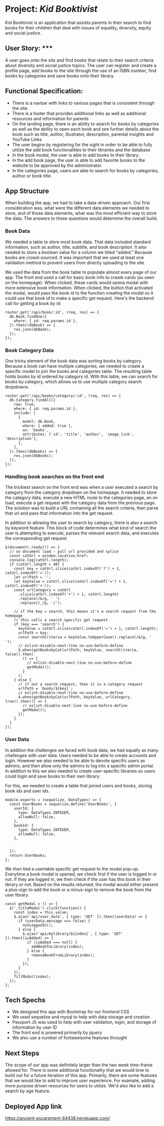 # Project: **_Kid Booktivist_**

Kid Booktivist is an application that assists parents in their search to find books for their children that deal with issues of equality, diversity, equity and social justice.

## User Story: \*\*\*

A user goes onto the site and find books that relate to their search criteria about diversity and social justice topics. The user can register and create a profile page, add books to the site through the use of an ISBN number, find books by categories and save books onto their library.

## Functional Specification:

- There is a navbar with links to various pages that is consistent through the site.
- There is a footer that provides additional links as well as additional resources and information for parents
- On the landing page, there is an ability to search for books by categories as well as the ability to open each book and see further details about the book such as title, author, illustrator, description, parental insights and YouTube Links
- The user begins by registering for the sight in order to be able to fully utilize the add book functionalities to their libraries and the database
- In the book modal, the user is able to add books to their library.
- In the add book page, the user is able to add favorite books to the website to be approved by the administrator.
- In the categories page, users are able to search for books by categories, author or book title.

## App Structure

When building the app, we had to take a data-driven approach. Our first consideration was, what were the different data elements we needed to store, and of those data elements, what was the most efficient way to store the data. The answers to these questions would determine the overall build.

### Book Data

We needed a table to store most book data. That data included standard information, such as author, title, subtitle, and book description. It also needed to store a boolean value for a column we titled "added." Because books are crowd-sourced. It was important that we used at least one validation method to prevent users from directly uploading to the site.

We used the data from the book table to populate almost every page of our app. The front end used a call for basic book info to create cards (as seen on the homepage). When clicked, these cards would opena modal with more extensive book information. When clicked, the button that activated the modal, would pass the book id to the function creating the modal so it could use that book id to make a specific get request.
Here's the backend call for getting a book by id:

```
router.get('/api/book/:id', (req, res) => {
  db.Book.findOne({
    where: { id: req.params.id },
  }).then((dbBook) => {
    res.json(dbBook);
  });
});
```

### Book Category Data

One tricky element of the book data was sorting books by category. Because a book can have multiple categories, we needed to create a specific model to join the books and categories table. The resulting table holds books by id ordered by category id. With this table, we can search for books by category, which allows us to use multiple category search dropdowns.

```
router.get('/api/books/category/:id', (req, res) => {
  db.Category.findAll({
    raw: true,
    where: { id: req.params.id },
    include: [
      {
        model: db.Book,
        where: { added: true },
        as: 'books',
        attributes: ['id', 'title', 'author', 'image_link', 'description'],
      },
    ],
  }).then((dbBooks) => {
    res.json(dbBooks);
  });
});
```

### Handling book searches on the front end

The trickiest search on the front end was when a user executed a search by category from the category dropdown on the homepage. It needed to store the category data, execute a new HTML route to the categories page, an on load, execute a get request with the category data from the previous page. The solution was to build a URL containing all the search criteria, then parse that url and pass that information into the get request.

In addition to allowing the user to search by category, there is also a search by keyword feature. This block of code determines what kind of search the user is attempting to execute, parses the relevant search data, and executes the corresponding get request.

```
$(document).ready(() => {
  // on document load - pull url provided and splice
  const catUrl = window.location.href;
  console.log(catUrl.length);
  if (catUrl.length > 40) {
    const key = catUrl.slice(catUrl.indexOf('?') + 1, catUrl.indexOf('='));
    let urlPath = '';
    let keyValue = catUrl.slice(catUrl.indexOf('=') + 1, catUrl.indexOf('+'));
    const urlCategory = catUrl
      .slice(catUrl.indexOf('+') + 1, catUrl.length)
      .replace(/&/g, ' ')
      .replace(/_/g, '/');

    // if the key = search, this means it's a search request from the homepage
    // this calls a search specific get request
    if (key === 'search') {
      keyValue = catUrl.slice(catUrl.indexOf('=') + 1, catUrl.length);
      urlPath = key;
      const searchCriteria = keyValue.toUpperCase().replace(/&/g, ' ');
      // eslint-disable-next-line no-use-before-define
      $.when(getBooksbyCat(urlPath, keyValue, searchCriteria, false)).then(
        () => {
          // eslint-disable-next-line no-use-before-define
          getModal();
        }
      );
    } else {
      // if not a search request, then it is a category request
      urlPath = `books/${key}`;
      // eslint-disable-next-line no-use-before-define
      $.when(getBooksbyCat(urlPath, keyValue, urlCategory, true)).then(() => {
        // eslint-disable-next-line no-use-before-define
        getModal();
      });
    }
  }
});
```

### User Data

In addition the challenges we faced with book data, we had equally as many challenges with user data. Users needed to be able to create accounts and login. However we also needed to be able to denote specific users as admins, and then allow only the admins to log into a specific admin portal. In addition to this we also needed to create user-specific libraries so users could login and save books to their own library.

For this, we needed to create a table that joined users and books, storing book ids and user ids.

```
module.exports = (sequelize, DataTypes) => {
  const UserBooks = sequelize.define('UserBooks', {
    userId: {
      type: DataTypes.INTEGER,
      allowNull: false,
    },
    bookId: {
      type: DataTypes.INTEGER,
      allowNull: false,
    },


  });
  return UserBooks;
};
```

We then tied a usertable specific get request to the modal pop-up. Everytime a book modal is opened, we check first if the user is logged in or not. If they are logged in, we then check if the user has this book in their library or not. Based on the results returned, the modal would either present a plus-sign to add the book or a minus-sign to remove the book from the user library.

```
const getModal = () => {
  $('.titleModal').click(function() {
    const index = this.value;
    $.ajax('api/user_data', { type: 'GET' }).then((userData) => {
      if (userData.message === false) {
        notLoggedIn();
      } else {
        $.ajax(`api/mylibrary/${index}`, { type: 'GET' }).then((isAdded) => {
          if (isAdded === null) {
            addBookToLibrary(index);
          } else {
            removeBookFromLibrary(index);
          }
        });
      }
    });
    fillModal(index);
  });
};
```

## Tech Spechs

- We designed this app with Bootstrap for our frontend CSS
- We used sequelize and mysql to help with data storage and creation
- Passport JS was used to help with user validation, login, and storage of information by user ID
- The front end is powered primarily by jquery
- We also use a number of fontawesome features throught

## Next Steps

The scope of our app was definitely larger than the two week time-frame allowed for. There is some additional functionality that we would love to build out for a future iteration of this app. Primarily, there are some features that we would like to add to improve user experience. For example, adding more purpose driven resources for users to utilize. We'd also like to add a search by age feature.

## Deployed App link
https://ancient-escarpment-64438.herokuapp.com/
